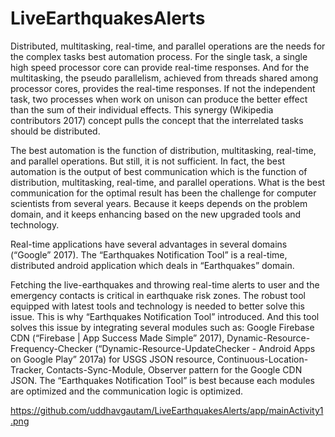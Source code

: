# LiveEarthquakesAlerts

Distributed, multitasking, real-time, and parallel operations are the needs for the complex tasks best automation process. For the single task, a single high speed processor core can provide real-time responses. And for the multitasking, the pseudo parallelism, achieved from threads shared among processor cores, provides the real-time responses. If not the independent task, two processes when work on unison can produce the better effect than the sum of their individual effects. This synergy (Wikipedia contributors 2017) concept pulls the concept that the interrelated tasks should be distributed. 

The best automation is the function of distribution, multitasking, real-time, and parallel operations.  But still, it is not sufficient. In fact, the best automation is the output of best communication which is the function of distribution, multitasking, real-time, and parallel operations. What is the best communication for the optimal result has been the challenge for computer scientists from several years. Because it keeps depends on the problem domain, and it keeps enhancing based on the new upgraded tools and technology. 

Real-time applications have several advantages in several domains (“Google” 2017). The “Earthquakes Notification Tool” is a real-time, distributed android application which deals in “Earthquakes” domain. 

Fetching the live-earthquakes and throwing real-time alerts to user and the emergency contacts is critical in earthquake risk zones. The robust tool equipped with latest tools and technology is needed to better solve this issue. This is why “Earthquakes Notification Tool” introduced. And this tool solves this issue by integrating several modules such as: Google Firebase CDN (“Firebase | App Success Made Simple” 2017), Dynamic-Resource-Frequency-Checker (“Dynamic-Resource-UpdateChecker - Android Apps on Google Play” 2017a) for USGS JSON resource, Continuous-Location-Tracker, Contacts-Sync-Module, Observer pattern for the Google CDN JSON. The “Earthquakes Notification Tool” is best because each modules are optimized and the communication logic is optimized.



https://github.com/uddhavgautam/LiveEarthquakesAlerts/app/mainActivity1.png


